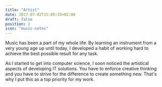 ```yaml
---
title: "Artist"
date: 2017-07-02T15:05:33+02:00
draft: false
position: 2
icon: "music-notes"
---
```


Music has been a part of my whole life. By learning an instrument from a very young age up until today,
I developed a habit of working hard to achieve the best possible result for any task.

As I started to get into computer science, I soon noticed the artistical aspects of developing IT solutions.
You have to enforce creative thinking and you have to strive for the difference to create something new. That's why I put this as a top priority for my work.
